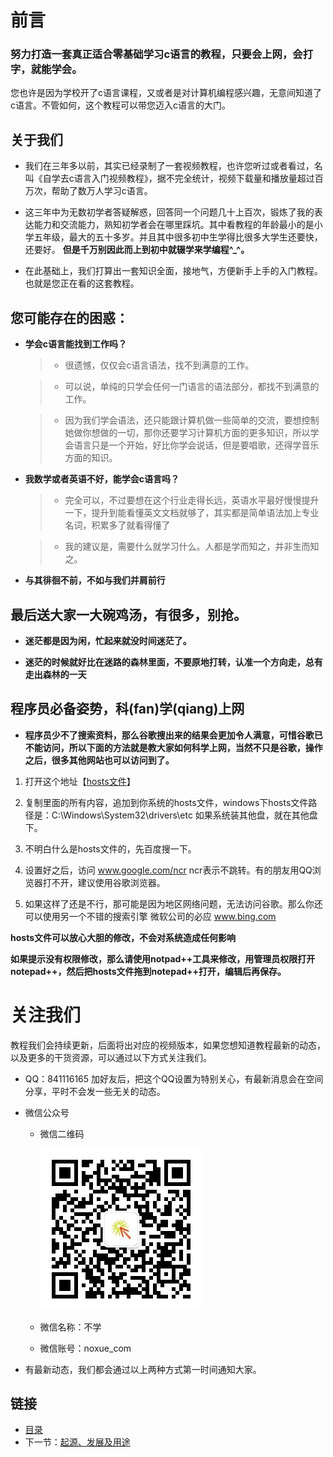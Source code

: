 # 前言

### 努力打造一套真正适合零基础学习c语言的教程，只要会上网，会打字，就能学会。

您也许是因为学校开了c语言课程，又或者是对计算机编程感兴趣，无意间知道了c语言。不管如何，这个教程可以带您迈入c语言的大门。


## 关于我们

* 我们在三年多以前，其实已经录制了一套视频教程，也许您听过或者看过，名叫《自学去c语言入门视频教程》，据不完全统计，视频下载量和播放量超过百万次，帮助了数万人学习c语言。

* 这三年中为无数初学者答疑解惑，回答同一个问题几十上百次，锻炼了我的表达能力和交流能力，熟知初学者会在哪里踩坑。其中看教程的年龄最小的是小学五年级，最大的五十多岁。并且其中很多初中生学得比很多大学生还要快，还要好。 **但是千万别因此而上到初中就辍学来学编程^_^。**

* 在此基础上，我们打算出一套知识全面，接地气，方便新手上手的入门教程。也就是您正在看的这套教程。


## 您可能存在的困惑：

* **学会c语言能找到工作吗？**

    > * 很遗憾，仅仅会c语言语法，找不到满意的工作。
     
    > * 可以说，单纯的只学会任何一门语言的语法部分，都找不到满意的工作。
     
    > * 因为我们学会语法，还只能跟计算机做一些简单的交流，要想控制她做你想做的一切，那你还要学习计算机方面的更多知识，所以学会语言只是一个开始，好比你学会说话，但是要唱歌，还得学音乐方面的知识。

* **我数学或者英语不好，能学会c语言吗？**

    > * 完全可以，不过要想在这个行业走得长远，英语水平最好慢慢提升一下，提升到能看懂英文文档就够了，其实都是简单语法加上专业名词，积累多了就看得懂了
     
    > * 我的建议是，需要什么就学习什么。人都是学而知之，并非生而知之。

* **与其徘徊不前，不如与我们并肩前行**

## 最后送大家一大碗鸡汤，有很多，别抢。

* **迷茫都是因为闲，忙起来就没时间迷茫了。**

* **迷茫的时候就好比在迷路的森林里面，不要原地打转，认准一个方向走，总有走出森林的一天**

## 程序员必备姿势，科(fan)学(qiang)上网

* **程序员少不了搜索资料，那么谷歌搜出来的结果会更加令人满意，可惜谷歌已不能访问，所以下面的方法就是教大家如何科学上网，当然不只是谷歌，操作之后，很多其他网站也可以访问到了。**

1. 打开这个地址【[hosts文件](https://raw.githubusercontent.com/noxue/Hosts/master/hosts)】

2. 复制里面的所有内容，追加到你系统的hosts文件，windows下hosts文件路径是：C:\Windows\System32\drivers\etc  如果系统装其他盘，就在其他盘下。

3. 不明白什么是hosts文件的，先百度搜一下。

4. 设置好之后，访问 www.google.com/ncr  ncr表示不跳转。有的朋友用QQ浏览器打不开，建议使用谷歌浏览器。

5. 如果这样了还是不行，那可能是因为地区网络问题，无法访问谷歌。那么你还可以使用另一个不错的搜索引擎 微软公司的必应 www.bing.com

**hosts文件可以放心大胆的修改，不会对系统造成任何影响**

**如果提示没有权限修改，那么请使用notpad++工具来修改，用管理员权限打开notepad++，然后把hosts文件拖到notepad++打开，编辑后再保存。**

# 关注我们

教程我们会持续更新，后面将出对应的视频版本，如果您想知道教程最新的动态，以及更多的干货资源，可以通过以下方式关注我们。

* QQ：841116165 加好友后，把这个QQ设置为特别关心，有最新消息会在空间分享，平时不会发一些无关的动态。

* 微信公众号
    * 微信二维码
    
        ![不学微信二维码](images/weixin.jpg)
    
    * 微信名称：不学
    
    * 微信账号：noxue_com
    
* 有最新动态，我们都会通过以上两种方式第一时间通知大家。

## 链接

- [目录](summary.md)
- 下一节：[起源、发展及用途](01.1.md)